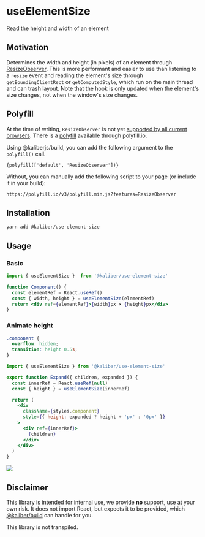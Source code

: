 # useElementSize
Read the height and width of an element

## Motivation
Determines the width and height (in pixels) of an element through [ResizeObserver](https://developer.mozilla.org/en-US/docs/Web/API/ResizeObserver). This is more performant and easier to use than listening to a `resize` event and reading the element's size through `getBoundingClientRect` or `getComputedStyle`, which run on the main thread and can trash layout. Note that the hook is only updated when the element's size changes, not when the window's size changes.

## Polyfill
At the time of writing, `ResizeObserver` is not yet [supported by all current browsers](https://developer.mozilla.org/en-US/docs/Web/API/ResizeObserver#Browser_compatibility). There is a [polyfill](https://www.npmjs.com/package/resize-observer-polyfill) available through polyfill.io.

Using @kaliberjs/build, you can add the following argument to the `polyfill()` call.
```
{polyfill(['default', 'ResizeObserver'])}
```

Without, you can manually add the following script to your page (or include it in your build):
```
https://polyfill.io/v3/polyfill.min.js?features=ResizeObserver
```

## Installation

```
yarn add @kaliber/use-element-size
```

## Usage
### Basic
```jsx
import { useElementSize }  from '@kaliber/use-element-size'

function Component() {
  const elementRef = React.useRef()
  const { width, height } = useElementSize(elementRef)
  return <div ref={elementRef}>{width}px × {height}px</div>
}
```
### Animate height
```css
.component {
  overflow: hidden;
  transition: height 0.5s;
}
```
```jsx
import { useElementSize } from '@kaliber/use-element-size'

export function Expand({ children, expanded }) {
  const innerRef = React.useRef(null)
  const { height } = useElementSize(innerRef)

  return (
    <div 
      className={styles.component} 
      style={{ height: expanded ? height + 'px' : '0px' }}
    >
      <div ref={innerRef}>
        {children}
      </div>
    </div>
  )
}
```

![](https://media.giphy.com/media/GFFZmiHkm6h9u/source.gif)

## Disclaimer
This library is intended for internal use, we provide __no__ support, use at your own risk. It does not import React, but expects it to be provided, which [@kaliber/build](https://kaliberjs.github.io/build/) can handle for you.

This library is not transpiled.
